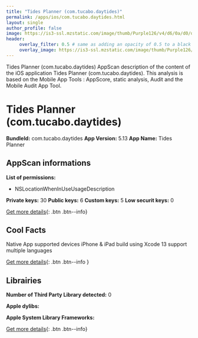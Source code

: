 ```yaml
---
title: "Tides Planner (com.tucabo.daytides)"
permalink: /apps/ios/com.tucabo.daytides.html
layout: single
author_profile: false
image: https://is3-ssl.mzstatic.com/image/thumb/Purple126/v4/d6/0a/d0/d60ad0d3-d3bf-ec06-d0b2-8b0c70d2f009/AppIcon-0-1x_U007emarketing-0-10-0-85-220.png/512x512bb.jpg
header: 
     overlay_filter: 0.5 # same as adding an opacity of 0.5 to a black background
     overlay_image: https://is3-ssl.mzstatic.com/image/thumb/Purple126/v4/d6/0a/d0/d60ad0d3-d3bf-ec06-d0b2-8b0c70d2f009/AppIcon-0-1x_U007emarketing-0-10-0-85-220.png/512x512bb.jpg
---
```

Tides Planner (com.tucabo.daytides) AppScan description of the content of the iOS application Tides Planner (com.tucabo.daytides). This analysis is based on the Mobile App Tools : AppScore, static analysis, Audit and the Mobile Audit App Tool.

# Tides Planner (com.tucabo.daytides)

**BundleId:** com.tucabo.daytides
**App Version:** 5.13
**App Name:** Tides Planner


## AppScan informations 

**List of permissions:** 
- NSLocationWhenInUseUsageDescription
  
  
**Private keys:** 30
**Public keys:** 6
**Custom keys:** 5
**Low securit keys:** 0
  
[Get more details](/pricing.html){: .btn .btn--info}

## Cool Facts

Native App
supported devices iPhone & iPad
build using Xcode 13
support multiple languages
  
[Get more details](/pricing.html){: .btn .btn--info }

## Librairies 
**Number of Third Party Library detected:** 0


**Apple dylibs:**


**Apple System Library Frameworks:**


  
[Get more details](/pricing.html){: .btn .btn--info}

